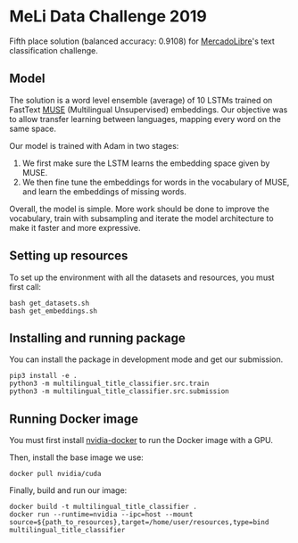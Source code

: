 # MeLi Data Challenge 2019
Fifth place solution (balanced accuracy: 0.9108) for [MercadoLibre](https://ml-challenge.mercadolibre.com/leaderboard)'s text classification challenge.

## Model

The solution is a word level ensemble (average) of 10 LSTMs trained on FastText [MUSE](https://github.com/facebookresearch/MUSE) (Multilingual Unsupervised) embeddings.
Our objective was to allow transfer learning between languages, mapping every word on the same space.

Our model is trained with Adam in two stages:
1. We first make sure the LSTM learns the embedding space given by MUSE.
2. We then fine tune the embeddings for words in the vocabulary of MUSE, and learn the embeddings of missing words.

Overall, the model is simple. More work should be done to improve the vocabulary, train with subsampling and 
iterate the model architecture to make it faster and more expressive.

## Setting up resources

To set up the environment with all the datasets and resources, you must first call:
```
bash get_datasets.sh
bash get_embeddings.sh
```

## Installing and running package

You can install the package in development mode and get our submission.
```
pip3 install -e .
python3 -m multilingual_title_classifier.src.train
python3 -m multilingual_title_classifier.src.submission
```

## Running Docker image

You must first install [nvidia-docker](https://github.com/NVIDIA/nvidia-docker) to run the Docker image with a GPU.

Then, install the base image we use:
```
docker pull nvidia/cuda
```

Finally, build and run our image:
```
docker build -t multilingual_title_classifier .
docker run --runtime=nvidia --ipc=host --mount source=${path_to_resources},target=/home/user/resources,type=bind multilingual_title_classifier
```